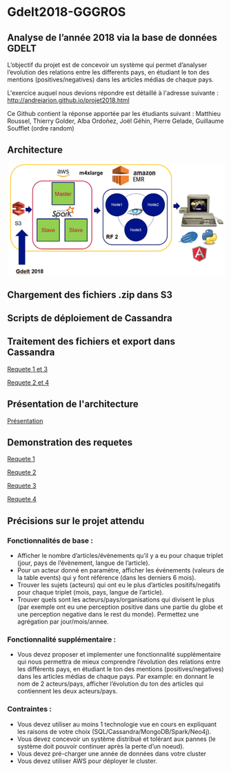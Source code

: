 # Gdelt2018-GGGROS
## Analyse de l’année 2018 via la base de données GDELT

L’objectif du projet est de concevoir un système qui permet d’analyser l’evolution des relations entre les differents pays, en étudiant le ton des mentions (positives/negatives) dans les articles médias de chaque pays.

L'exercice auquel nous devions répondre est détaillé à l'adresse suivante :
http://andreiarion.github.io/projet2018.html

Ce Github contient la réponse apportée par les étudiants suivant :
Matthieu Roussel, Thierry Golder, Alba Ordoñez, Joël Géhin, Pierre Gelade, Guillaume Soufflet (ordre random)

## Architecture

![architecture](https://github.com/MSBigData2019/Gdelt2018-GGGROS/blob/master/Architecture.PNG)

## Chargement des fichiers .zip dans S3



## Scripts de déploiement de Cassandra



## Traitement des fichiers et export dans Cassandra

[Requete 1 et 3](https://github.com/MSBigData2019/Gdelt2018-GGGROS/blob/master/Gdelt-ETLChargCassandraReq1et3.json)

[Requete 2 et 4](https://github.com/MSBigData2019/Gdelt2018-GGGROS/blob/master/Gdelt-ETLChargCassandraRequete2et4.json)

## Présentation de l'architecture
[Présentation](https://github.com/MSBigData2019/Gdelt2018-GGGROS/blob/master/Projet_NoSQL_presentation_vFINAL.pptx)

## Demonstration des requetes

[Requete 1](https://github.com/MSBigData2019/Gdelt2018-GGGROS/blob/master/Gdelt_Requete1.json)

[Requete 2](https://github.com/MSBigData2019/Gdelt2018-GGGROS/blob/master/Gdelt%20-%20Requ%C3%AAte2.json)

[Requete 3](https://github.com/MSBigData2019/Gdelt2018-GGGROS/blob/master/Gdelt_Requete3.json)

[Requete 4](https://github.com/MSBigData2019/Gdelt2018-GGGROS/blob/master/Gdelt%20-%20Requ%C3%AAte4%20.json)









## Précisions sur le projet attendu

### Fonctionnalités de base :

- Afficher le nombre d’articles/évènements qu’il y a eu pour chaque triplet (jour, pays de l’évènement, langue de l’article).
- Pour un acteur donné en paramètre, afficher les événements (valeurs de la table events) qui y font référence (dans les derniers 6 mois).
- Trouver les sujets (acteurs) qui ont eu le plus d’articles positifs/negatifs pour chaque triplet (mois, pays, langue de l’article).
- Trouver quels sont les acteurs/pays/organisations qui divisent le plus (par exemple ont eu une perception positive dans une partie du globe et une perception negative dans le rest du monde). Permettez une agrégation par jour/mois/annee.

### Fonctionnalité supplémentaire :

- Vous devez proposer et implementer une fonctionnalité supplémentaire qui nous permettra de mieux comprendre l’évolution des relations entre les différents pays, en étudiant le ton des mentions (positives/negatives) dans les articles médias de chaque pays.
Par example: en donnant le nom de 2 acteurs/pays, afficher l’évolution du ton des articles qui contiennent les deux acteurs/pays.

### Contraintes :

- Vous devez utiliser au moins 1 technologie vue en cours en expliquant les raisons de votre choix (SQL/Cassandra/MongoDB/Spark/Neo4j).
- Vous devez concevoir un système distribué et tolérant aux pannes (le système doit pouvoir continuer après la perte d’un noeud).
- Vous devez pré-charger une année de données dans votre cluster
- Vous devez utiliser AWS pour déployer le cluster.



